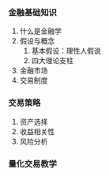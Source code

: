 ### 金融基础知识

1. 什么是金融学
2. 假设与概念
   1. 基本假设：理性人假说
   2. 四大理论支柱
3. 金融市场
4. 交易制度

### 交易策略

1. 资产选择
2. 收益相关性
3. 风险分析

### 量化交易教学



